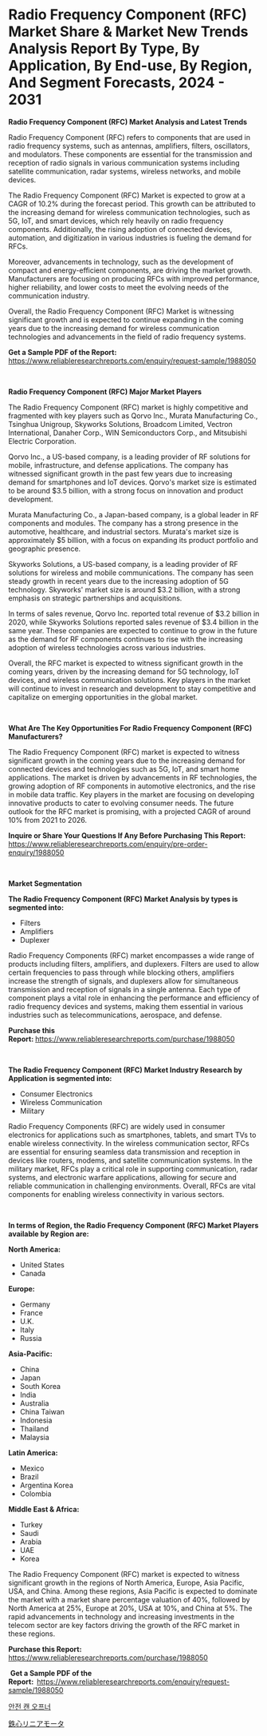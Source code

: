<p><h1>Radio Frequency Component (RFC) Market Share & Market New Trends Analysis Report By Type, By Application, By End-use, By Region, And Segment Forecasts, 2024 - 2031</h1></p><p><strong>Radio Frequency Component (RFC) Market Analysis and Latest Trends</strong></p>
<p><p>Radio Frequency Component (RFC) refers to components that are used in radio frequency systems, such as antennas, amplifiers, filters, oscillators, and modulators. These components are essential for the transmission and reception of radio signals in various communication systems including satellite communication, radar systems, wireless networks, and mobile devices.</p><p>The Radio Frequency Component (RFC) Market is expected to grow at a CAGR of 10.2% during the forecast period. This growth can be attributed to the increasing demand for wireless communication technologies, such as 5G, IoT, and smart devices, which rely heavily on radio frequency components. Additionally, the rising adoption of connected devices, automation, and digitization in various industries is fueling the demand for RFCs.</p><p>Moreover, advancements in technology, such as the development of compact and energy-efficient components, are driving the market growth. Manufacturers are focusing on producing RFCs with improved performance, higher reliability, and lower costs to meet the evolving needs of the communication industry.</p><p>Overall, the Radio Frequency Component (RFC) Market is witnessing significant growth and is expected to continue expanding in the coming years due to the increasing demand for wireless communication technologies and advancements in the field of radio frequency systems.</p></p>
<p><strong>Get a Sample PDF of the Report:&nbsp;</strong> <a href="https://www.reliableresearchreports.com/enquiry/request-sample/1988050">https://www.reliableresearchreports.com/enquiry/request-sample/1988050</a></p>
<p>&nbsp;</p>
<p><strong>Radio Frequency Component (RFC) Major Market Players</strong></p>
<p><p>The Radio Frequency Component (RFC) market is highly competitive and fragmented with key players such as Qorvo Inc., Murata Manufacturing Co., Tsinghua Unigroup, Skyworks Solutions, Broadcom Limited, Vectron International, Danaher Corp., WIN Semiconductors Corp., and Mitsubishi Electric Corporation.</p><p>Qorvo Inc., a US-based company, is a leading provider of RF solutions for mobile, infrastructure, and defense applications. The company has witnessed significant growth in the past few years due to increasing demand for smartphones and IoT devices. Qorvo's market size is estimated to be around $3.5 billion, with a strong focus on innovation and product development.</p><p>Murata Manufacturing Co., a Japan-based company, is a global leader in RF components and modules. The company has a strong presence in the automotive, healthcare, and industrial sectors. Murata's market size is approximately $5 billion, with a focus on expanding its product portfolio and geographic presence.</p><p>Skyworks Solutions, a US-based company, is a leading provider of RF solutions for wireless and mobile communications. The company has seen steady growth in recent years due to the increasing adoption of 5G technology. Skyworks' market size is around $3.2 billion, with a strong emphasis on strategic partnerships and acquisitions.</p><p>In terms of sales revenue, Qorvo Inc. reported total revenue of $3.2 billion in 2020, while Skyworks Solutions reported sales revenue of $3.4 billion in the same year. These companies are expected to continue to grow in the future as the demand for RF components continues to rise with the increasing adoption of wireless technologies across various industries.</p><p>Overall, the RFC market is expected to witness significant growth in the coming years, driven by the increasing demand for 5G technology, IoT devices, and wireless communication solutions. Key players in the market will continue to invest in research and development to stay competitive and capitalize on emerging opportunities in the global market.</p></p>
<p>&nbsp;</p>
<p><strong>What Are The Key Opportunities For Radio Frequency Component (RFC) Manufacturers?</strong></p>
<p><p>The Radio Frequency Component (RFC) market is expected to witness significant growth in the coming years due to the increasing demand for connected devices and technologies such as 5G, IoT, and smart home applications. The market is driven by advancements in RF technologies, the growing adoption of RF components in automotive electronics, and the rise in mobile data traffic. Key players in the market are focusing on developing innovative products to cater to evolving consumer needs. The future outlook for the RFC market is promising, with a projected CAGR of around 10% from 2021 to 2026.</p></p>
<p><strong>Inquire or Share Your Questions If Any Before Purchasing This Report:</strong> <a href="https://www.reliableresearchreports.com/enquiry/pre-order-enquiry/1988050">https://www.reliableresearchreports.com/enquiry/pre-order-enquiry/1988050</a></p>
<p>&nbsp;</p>
<p><strong>Market Segmentation</strong></p>
<p><strong>The Radio Frequency Component (RFC) Market Analysis by types is segmented into:</strong></p>
<p><ul><li>Filters</li><li>Amplifiers</li><li>Duplexer</li></ul></p>
<p><p>Radio Frequency Components (RFC) market encompasses a wide range of products including filters, amplifiers, and duplexers. Filters are used to allow certain frequencies to pass through while blocking others, amplifiers increase the strength of signals, and duplexers allow for simultaneous transmission and reception of signals in a single antenna. Each type of component plays a vital role in enhancing the performance and efficiency of radio frequency devices and systems, making them essential in various industries such as telecommunications, aerospace, and defense.</p></p>
<p><strong>Purchase this Report:&nbsp;</strong><a href="https://www.reliableresearchreports.com/purchase/1988050">https://www.reliableresearchreports.com/purchase/1988050</a></p>
<p>&nbsp;</p>
<p><strong>The Radio Frequency Component (RFC) Market Industry Research by Application is segmented into:</strong></p>
<p><ul><li>Consumer Electronics</li><li>Wireless Communication</li><li>Military</li></ul></p>
<p><p>Radio Frequency Components (RFC) are widely used in consumer electronics for applications such as smartphones, tablets, and smart TVs to enable wireless connectivity. In the wireless communication sector, RFCs are essential for ensuring seamless data transmission and reception in devices like routers, modems, and satellite communication systems. In the military market, RFCs play a critical role in supporting communication, radar systems, and electronic warfare applications, allowing for secure and reliable communication in challenging environments. Overall, RFCs are vital components for enabling wireless connectivity in various sectors.</p></p>
<p>&nbsp;</p>
<p><strong>In terms of Region, the Radio Frequency Component (RFC) Market Players available by Region are:</strong></p>
<p>
    <p> <strong> North America: </strong>
        <ul>
            <li>United States</li>
            <li>Canada</li>
        </ul>
        </p> 
    <p> <strong> Europe: </strong>
        <ul>
            <li>Germany</li>
            <li>France</li>
            <li>U.K.</li>
            <li>Italy</li>
            <li>Russia</li>
        </ul>
        </p> 
    <p> <strong> Asia-Pacific: </strong>
        <ul>
            <li>China</li>
            <li>Japan</li>
            <li>South Korea</li>
            <li>India</li>
            <li>Australia</li>
            <li>China Taiwan</li>
            <li>Indonesia</li>
            <li>Thailand</li>
            <li>Malaysia</li>
        </ul>
        </p> 
    <p> <strong> Latin America: </strong>
        <ul>
            <li>Mexico</li>
            <li>Brazil</li>
            <li>Argentina Korea</li>
            <li>Colombia</li>
        </ul>
        </p> 
    <p> <strong> Middle East & Africa: </strong>
        <ul>
            <li>Turkey</li>
            <li>Saudi</li>
            <li>Arabia</li>
            <li>UAE</li>
            <li>Korea</li>
        </ul>
    </p>
    </p>
<p><p>The Radio Frequency Component (RFC) market is expected to witness significant growth in the regions of North America, Europe, Asia Pacific, USA, and China. Among these regions, Asia Pacific is expected to dominate the market with a market share percentage valuation of 40%, followed by North America at 25%, Europe at 20%, USA at 10%, and China at 5%. The rapid advancements in technology and increasing investments in the telecom sector are key factors driving the growth of the RFC market in these regions.</p></p>
<p><strong>Purchase this Report: </strong><a href="https://www.reliableresearchreports.com/purchase/1988050">https://www.reliableresearchreports.com/purchase/1988050</a></p>
<p>&nbsp;<strong>Get a Sample PDF of the Report:&nbsp;&nbsp;</strong><a href="https://www.reliableresearchreports.com/enquiry/request-sample/1988050">https://www.reliableresearchreports.com/enquiry/request-sample/1988050</a></p>
<p><strong></strong></p>
<p><p><a href="https://github.com/xvz497517413/Market-Research-Report-List-1/blob/main/527610513315.md">안전 캔 오프너</a></p><p><a href="https://github.com/ksxzwxabcuynh011/Market-Research-Report-List-1/blob/main/747166414216.md">鉄心リニアモータ</a></p></p>